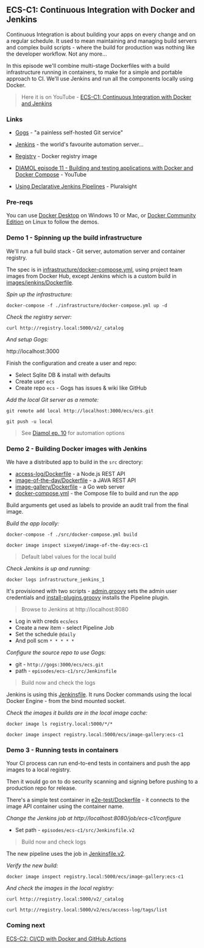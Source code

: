 ## ECS-C1: Continuous Integration with Docker and Jenkins

Continuous Integration is about building your apps on every change and on a regular schedule. It used to mean maintaining and managing build servers and complex build scripts - where the build for production was nothing like the developer workflow. Not any more...

In this episode we'll combine multi-stage Dockerfiles with a build infrastructure running in containers, to make for a simple and portable approach to CI. We'll use Jenkins and run all the components locally using Docker.

> Here it is on YouTube - [ECS-C1: Continuous Integration with Docker and Jenkins](https://youtu.be/MBDxDM4NkbI)

### Links

* [Gogs](https://gogs.io) - "a painless self-hosted Git service"

* [Jenkins](https://www.jenkins.io) - the world's favourite automation server...

* [Registry](https://github.com/docker/distribution) - Docker registry image

* [DIAMOL episode 11 - Building and testing applications with Docker and Docker Compose](https://youtu.be/lO-Lwwy04zs) - YouTube

* [Using Declarative Jenkins Pipelines](https://pluralsight.pxf.io/DPOAj) - Pluralsight

### Pre-reqs

You can use [Docker Desktop](https://www.docker.com/products/docker-desktop) on Windows 10 or Mac, or [Docker Community Edition](https://docs.docker.com/engine/install/) on Linux to follow the demos.

### Demo 1 - Spinning up the build infrastructure

We'll run a full build stack - Git server, automation server and container registry.

The spec is in [infrastructure/docker-compose.yml](./infrastructure/docker-compose.yml), using project team images from Docker Hub, except Jenkins which is a custom build in [images/jenkins/Dockerfile](./images/jenkins/Dockerfile).

_Spin up the infrastructure:_

```
docker-compose -f ./infrastructure/docker-compose.yml up -d
```

_Check the registry server:_

```
curl http://registry.local:5000/v2/_catalog
```

_And setup Gogs:_

http://localhost:3000

Finish the configuration and create a user and repo:

* Select Sqlite DB & install with defaults
* Create user `ecs`
* Create repo `ecs` - Gogs has issues & wiki like GitHub

_Add the local Git server as a remote:_

```
git remote add local http://localhost:3000/ecs/ecs.git

git push -u local
```

> See [Diamol ep. 10](https://youtu.be/lO-Lwwy04zs) for automation options

### Demo 2 - Building Docker images with Jenkins

We have a distributed app to build in the `src` directory:

* [access-log/Dockerfile](./src/access-log/Dockerfile) - a Node.js REST API
* [image-of-the-day/Dockerfile](./src/image-of-the-day/Dockerfile) - a JAVA REST API
* [image-gallery/Dockerfile](./src/image-gallery/Dockerfile) - a Go web server
* [docker-compose.yml](./src/docker-compose.yml) - the Compose file to build and run the app

Build arguments get used as labels to provide an audit trail from the final image.

_Build the app locally:_

```
docker-compose -f ./src/docker-compose.yml build

docker image inspect sixeyed/image-of-the-day:ecs-c1
```

> Default label values for the local build

_Check Jenkins is up and running:_

```
docker logs infrastructure_jenkins_1
```

It's provisioned with two scripts - [admin.groovy](./infrastructure/jenkins/admin.groovy) sets the admin user credentials and [install-plugins.groovy](./infrastructure/jenkins/install-plugins.groovy) installs the Pipeline plugin.

> Browse to Jenkins at http://localhost:8080

* Log in with creds `ecs`/`ecs`
* Create a new item - select Pipeline Job
* Set the schedule `@daily`
* And poll scm `* * * * * `

_Configure the source repo to use Gogs:_

* git - `http://gogs:3000/ecs/ecs.git`
* path - `episodes/ecs-c1/src/Jenkinsfile`

> Build now and check the logs

Jenkins is using this [Jenkinsfile](./src/Jenkinsfile). It runs Docker commands using the local Docker Engine - from the bind mounted socket. 

_Check the images it builds are in the local image cache:_

```
docker image ls registry.local:5000/*/*

docker image inspect registry.local:5000/ecs/image-gallery:ecs-c1
```

### Demo 3 - Running tests in containers

Your CI process can run end-to-end tests in containers and push the app images to a local registry. 

Then it would go on to do security scanning and signing before pushing to a production repo for release.

There's a simple test container in [e2e-test/Dockerfile](./src/e2e-test/Dockerfile) - it connects to the image API container using the container name.

_Change the Jenkins job at http://localhost:8080/job/ecs-c1/configure_

* Set path - `episodes/ecs-c1/src/Jenkinsfile.v2`

> Build now and check logs

The new pipeline uses the job in [Jenkinsfile.v2](./src/Jenkinsfile.v2).

_Verify the new build:_

```
docker image inspect registry.local:5000/ecs/image-gallery:ecs-c1
```

_And check the images in the local registry:_

```
curl http://registry.local:5000/v2/_catalog

curl http://registry.local:5000/v2/ecs/access-log/tags/list
```

### Coming next

[ECS-C2: CI/CD with Docker and GitHub Actions](https://youtu.be/HCk-_bssu4w)
